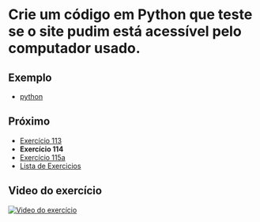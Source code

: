 # Crie um código em Python que teste se o site pudim está acessível pelo computador usado.

## Exemplo

- [python](python)

## Próximo

- [Exercício 113](../113)
- **Exercício 114**
- [Exercício 115a](../115a)
- [Lista de Exercicios](../)

## Video do exercício

[![Video do exercício](https://img.youtube.com/vi/8jAykqxIeqw/maxresdefault.jpg)](https://youtu.be/8jAykqxIeqw)